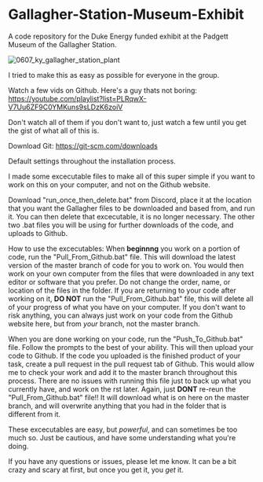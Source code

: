 # Gallagher-Station-Museum-Exhibit
A code repository for the Duke Energy funded exhibit at the Padgett Museum of the Gallagher Station.

![0607_ky_gallagher_station_plant](https://user-images.githubusercontent.com/72700028/139541656-05c52c4c-2b8d-4746-b4ec-811eb962cbc5.jpg)

I tried to make this as easy as possible for everyone in the group.

Watch a few vids on Github. Here's a guy thats not boring:
https://youtube.com/playlist?list=PLRqwX-V7Uu6ZF9C0YMKuns9sLDzK6zoiV

Don't watch all of them if you don't want to, just watch a few until you get the gist of what all of this is.

Download Git:
https://git-scm.com/downloads

Default settings throughout the installation process.

I made some excecutable files to make all of this super simple if you want to work on this on your computer, and not on the Github website.

Download "run_once_then_delete.bat" from Discord, place it at the location that you want the Gallagher files to be downloaded and based from, and run it.
You can then delete that excecutable, it is no longer necessary. The other two .bat files you will be using for further downloads of the code, and uploads to Github.

How to use the excecutables:
When **beginnng** you work on a portion of code, run the "Pull_From_Github.bat" file. This will download the latest version of the master branch of code for you to work on. You would then work on your own computer from the files that were downloaded in any text editor or software that you prefer. Do not change the order, name, or location of the files in the folder.
If you are returning to your code after working on it, **DO NOT** run the "Pull_From_Github.bat" file, this will delete all of your progress of what you have on your computer.
If you don't want to risk anything, you can always just work on your code from the Github website here, but from *your* branch, not the master branch.

When you are done working on your code, run the "Push_To_Github.bat" file. Follow the prompts to the best of your ability. This will then upload your code to Github. If the code you uploaded is the finished product of your task, create a pull request in the pull request tab of Github. This would allow me to check your work and add it to the master branch throughout this process. There are no issues with running this file just to back up what you currently have, and work on the rst later. Again, just **DONT** re-reun the "Pull_From_Github.bat" file!! It will download what is on here on the master branch, and will overwrite anything that you had in the folder that is different from it. 

These excecutables are easy, but *powerful*, and can sometimes be too much so. Just be cautious, and have some understanding what you're doing.

If you have any questions or issues, please let me know. It can be a bit crazy and scary at first, but once you get it, you *get* it. 
